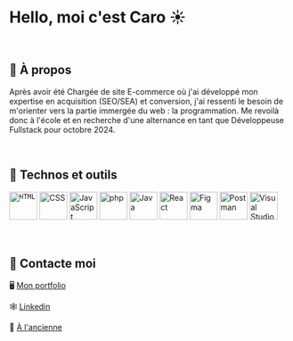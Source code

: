 # Hello, moi c'est Caro ☀


<br>

## 🔭 À propos
Après avoir été Chargée de site E-commerce où j'ai développé mon expertise en acquisition (SEO/SEA) et conversion, j'ai ressenti le besoin de m'orienter vers la partie immergée du web : la programmation. Me revoilà donc à l'école et en recherche d'une alternance en tant que Développeuse Fullstack pour octobre 2024.



<br>

## 🚀 Technos et outils

<div >
	<code><img width="50" src="https://user-images.githubusercontent.com/25181517/192158954-f88b5814-d510-4564-b285-dff7d6400dad.png" alt="HTML" title="HTML"/></code>
	<img width="50" src="https://user-images.githubusercontent.com/25181517/183898674-75a4a1b1-f960-4ea9-abcb-637170a00a75.png" alt="CSS" title="CSS"/>
	<img width="50" src="https://user-images.githubusercontent.com/25181517/117447155-6a868a00-af3d-11eb-9cfe-245df15c9f3f.png" alt="JavaScript" title="JavaScript"/>
	<img width="50" src="https://user-images.githubusercontent.com/25181517/183570228-6a040b9f-3ddf-47a2-a201-743121dac664.png" alt="php" title="php" style="padding-right:"10px";"/>
	<img width="50" src="https://user-images.githubusercontent.com/25181517/117201156-9a724800-adec-11eb-9a9d-3cd0f67da4bc.png" alt="Java" title="Java"/>
	<img width="50" src="https://user-images.githubusercontent.com/25181517/183897015-94a058a6-b86e-4e42-a37f-bf92061753e5.png" alt="React" title="React"/>
	<img width="50" src="https://user-images.githubusercontent.com/25181517/189715289-df3ee512-6eca-463f-a0f4-c10d94a06b2f.png" alt="Figma" title="Figma"/>
	<img width="50" src="https://user-images.githubusercontent.com/25181517/192109061-e138ca71-337c-4019-8d42-4792fdaa7128.png" alt="Postman" title="Postman"/>
	<img width="50" src="https://user-images.githubusercontent.com/25181517/192108891-d86b6220-e232-423a-bf5f-90903e6887c3.png" alt="Visual Studio Code" title="Visual Studio Code"/>
</div>



<br>
<br>

## 💌 Contacte moi

🖥  <a href="https://carocirier.fr/">Mon portfolio</a>

🕸 <a href="https://www.linkedin.com/in/caroline-cirier/">Linkedin</a>

🦉 <a href="mailto:cirier.c@gmail.com">À l'ancienne</a>


 

